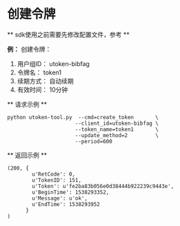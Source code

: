 

# 创建令牌

\*\* sdk使用之前需要先修改配置文件，参考[](/management_monitor/utoken/sdk/prerequisites)
\*\*

**例：** 创建令牌：

1.  用户组ID： utoken-bibfag
2.  令牌名： token1
3.  续期方式： 自动续期
4.  有效时间： 10分钟

\*\* 请求示例 \*\*

    python utoken-tool.py  --cmd=create_token       \
                          --client_id=utoken-bibfag \
                          --token_name=token1       \
                          --update_method=2         \
                          --period=600

\*\* 返回示例 \*\*

    (200, {
            u'RetCode': 0, 
            u'TokenID': 151, 
            u'Token': u'fe2ba83b056e0d38444b922239c9443e', 
            u'BeginTime': 1538293352, 
            u'Message': u'ok', 
            u'EndTime': 1538293952
          }
    )
